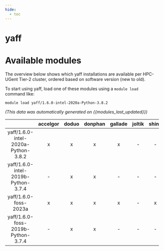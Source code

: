 ```yaml
---
hide:
  - toc
---
```


yaff
====

# Available modules


The overview below shows which yaff installations are available per HPC-UGent Tier-2 cluster, ordered based on software version (new to old).

To start using yaff, load one of these modules using a `module load` command like:

```shell
module load yaff/1.6.0-intel-2020a-Python-3.8.2
```

*(This data was automatically generated on {{modules_last_updated}})*  

| |accelgor|doduo|donphan|gallade|joltik|shinx|skitty|
| :---: | :---: | :---: | :---: | :---: | :---: | :---: | :---: |
|yaff/1.6.0-intel-2020a-Python-3.8.2|x|x|x|x|-|-|-|
|yaff/1.6.0-intel-2019b-Python-3.7.4|-|x|x|-|-|-|-|
|yaff/1.6.0-foss-2023a|x|x|x|x|-|x|x|
|yaff/1.6.0-foss-2019b-Python-3.7.4|-|x|x|-|-|-|-|
